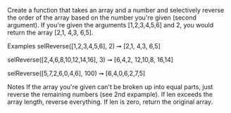 Create a function that takes an array and a number and selectively reverse the order of the array based on the number you're given (second argument). If you're given the arguments [1,2,3,4,5,6] and 2, you would return the array [2,1, 4,3, 6,5].

Examples
selReverse([1,2,3,4,5,6], 2) ➞ [2,1, 4,3, 6,5]

selReverse([2,4,6,8,10,12,14,16], 3) ➞ [6,4,2, 12,10,8, 16,14]

selReverse([5,7,2,6,0,4,6], 100) ➞ [6,4,0,6,2,7,5]

Notes
If the array you're given can't be broken up into equal parts, just reverse the remaining numbers (see 2nd expample).
If len exceeds the array length, reverse everything.
If len is zero, return the original array.